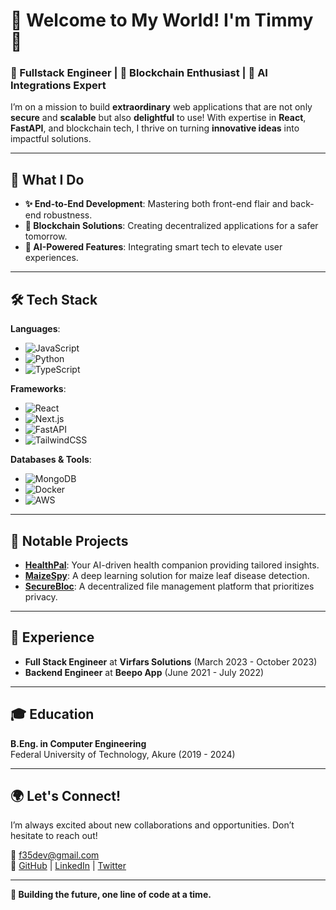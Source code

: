 # 🎉 Welcome to My World! I'm Timmy 👋

### 🌟 Fullstack Engineer | 🚀 Blockchain Enthusiast | 🤖 AI Integrations Expert

I’m on a mission to build **extraordinary** web applications that are not only **secure** and **scalable** but also **delightful** to use! With expertise in **React**, **FastAPI**, and blockchain tech, I thrive on turning **innovative ideas** into impactful solutions.

---

## 🚀 What I Do
- **✨ End-to-End Development**: Mastering both front-end flair and back-end robustness.
- **🔗 Blockchain Solutions**: Creating decentralized applications for a safer tomorrow.
- **🧠 AI-Powered Features**: Integrating smart tech to elevate user experiences.

---

## 🛠️ Tech Stack
**Languages**:  
- ![JavaScript](https://img.shields.io/badge/-JavaScript-F7DF1E?style=flat-square&logo=javascript&logoColor=black) 
- ![Python](https://img.shields.io/badge/-Python-3776AB?style=flat-square&logo=python&logoColor=white) 
- ![TypeScript](https://img.shields.io/badge/-TypeScript-007ACC?style=flat-square&logo=typescript&logoColor=white) 

**Frameworks**:  
- ![React](https://img.shields.io/badge/-React-61DAFB?style=flat-square&logo=react&logoColor=black) 
- ![Next.js](https://img.shields.io/badge/-Next.js-000000?style=flat-square&logo=next.js&logoColor=white) 
- ![FastAPI](https://img.shields.io/badge/-FastAPI-009688?style=flat-square&logo=fastapi&logoColor=white) 
- ![TailwindCSS](https://img.shields.io/badge/-TailwindCSS-38B2AC?style=flat-square&logo=tailwind-css&logoColor=white) 

**Databases & Tools**:  
- ![MongoDB](https://img.shields.io/badge/-MongoDB-47A248?style=flat-square&logo=mongodb&logoColor=white) 
- ![Docker](https://img.shields.io/badge/-Docker-2496ED?style=flat-square&logo=docker&logoColor=white) 
- ![AWS](https://img.shields.io/badge/-AWS-232F3E?style=flat-square&logo=amazon-aws&logoColor=white) 

---

## 🌈 Notable Projects
- **[HealthPal](https://myhealthpal.xyz)**: Your AI-driven health companion providing tailored insights.
- **[MaizeSpy](https://maizespy.xyz)**: A deep learning solution for maize leaf disease detection.
- **[SecureBloc](https://securebloc.vercel.app)**: A decentralized file management platform that prioritizes privacy.

---

## 🌟 Experience
- **Full Stack Engineer** at **Virfars Solutions** (March 2023 - October 2023)
- **Backend Engineer** at **Beepo App** (June 2021 - July 2022)

---

## 🎓 Education
**B.Eng. in Computer Engineering**  
Federal University of Technology, Akure (2019 - 2024)

---

## 🌍 Let's Connect!
I’m always excited about new collaborations and opportunities. Don’t hesitate to reach out!

📧 [f35dev@gmail.com](mailto:f35dev@gmail.com)  
🔗 [GitHub](https://github.com/timmypelumy) | [LinkedIn](https://www.linkedin.com/in/timmypelumy) | [Twitter](https://twitter.com/timmypelumy)

---

**💖 Building the future, one line of code at a time.**
